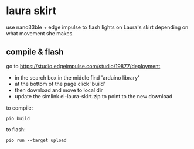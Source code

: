 # laura skirt

use nano33ble + edge impulse to flash lights on Laura's skirt depending on what movement she makes.

## compile & flash

go to https://studio.edgeimpulse.com/studio/19877/deployment

* in the search box in the middle find 'arduino library'
* at the bottom of the page click 'build'
* then download and move to local dir
* update the simlink ei-laura-skirt.zip to point to the new download

to compile:

    pio build

to flash:

    pio run --target upload
